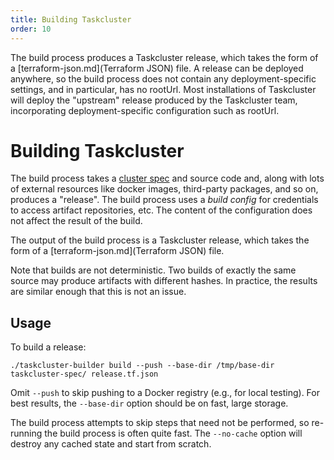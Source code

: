 ```yaml
---
title: Building Taskcluster
order: 10
---
```


The build process produces a Taskcluster release, which takes the form of a [terraform-json.md](Terraform JSON) file.
A release can be deployed anywhere, so the build process does not contain any deployment-specific settings, and in particular, has no rootUrl.
Most installations of Taskcluster will deploy the "upstream" release produced by the Taskcluster team, incorporating deployment-specific configuration such as rootUrl.

# Building Taskcluster

The build process takes a [cluster spec](./cluster-spec) and source code and, along with lots of external resources like docker images, third-party packages, and so on, produces a "release".
The build process uses a *build config* for credentials to access artifact repositories, etc.
The content of the configuration does not affect the result of the build.

The output of the build process is a Taskcluster release, which takes the form of a [terraform-json.md](Terraform JSON) file.

Note that builds are not deterministic.
Two builds of exactly the same source may produce artifacts with different hashes.
In practice, the results are similar enough that this is not an issue.

## Usage

To build a release:

```
./taskcluster-builder build --push --base-dir /tmp/base-dir taskcluster-spec/ release.tf.json
```

Omit `--push` to skip pushing to a Docker registry (e.g., for local testing).
For best results, the `--base-dir` option should be on fast, large storage.

The build process attempts to skip steps that need not be performed, so re-running the build process is often quite fast.
The `--no-cache` option will destroy any cached state and start from scratch.
